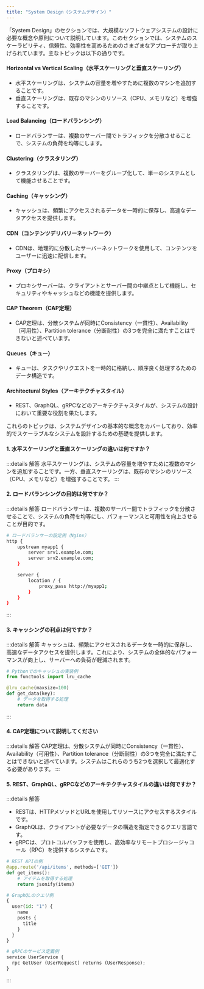 ```yaml
---
title: "System Design（システムデザイン）"
---
```

「System Design」のセクションでは、大規模なソフトウェアシステムの設計に必要な概念や原則について説明しています。このセクションでは、システムのスケーラビリティ、信頼性、効率性を高めるためのさまざまなアプローチが取り上げられています。主なトピックは以下の通りです。

#### Horizontal vs Vertical Scaling（水平スケーリングと垂直スケーリング）

- 水平スケーリングは、システムの容量を増やすために複数のマシンを追加することです。
- 垂直スケーリングは、既存のマシンのリソース（CPU、メモリなど）を増強することです。

#### Load Balancing（ロードバランシング）

- ロードバランサーは、複数のサーバー間でトラフィックを分散させることで、システムの負荷を均等にします。

#### Clustering（クラスタリング）

- クラスタリングは、複数のサーバーをグループ化して、単一のシステムとして機能させることです。

#### Caching（キャッシング）

- キャッシュは、頻繁にアクセスされるデータを一時的に保存し、高速なデータアクセスを提供します。

#### CDN（コンテンツデリバリーネットワーク）

- CDNは、地理的に分散したサーバーネットワークを使用して、コンテンツをユーザーに迅速に配信します。

#### Proxy（プロキシ）

- プロキシサーバーは、クライアントとサーバー間の中継点として機能し、セキュリティやキャッシュなどの機能を提供します。

#### CAP Theorem（CAP定理）

- CAP定理は、分散システムが同時にConsistency（一貫性）、Availability（可用性）、Partition tolerance（分断耐性）の3つを完全に満たすことはできないと述べています。

#### Queues（キュー）

- キューは、タスクやリクエストを一時的に格納し、順序良く処理するためのデータ構造です。

#### Architectural Styles（アーキテクチャスタイル）

- REST、GraphQL、gRPCなどのアーキテクチャスタイルが、システムの設計において重要な役割を果たします。

これらのトピックは、システムデザインの基本的な概念をカバーしており、効率的でスケーラブルなシステムを設計するための基礎を提供します。

#### 1. 水平スケーリングと垂直スケーリングの違いは何ですか？

:::details 解答
水平スケーリングは、システムの容量を増やすために複数のマシンを追加することです。一方、垂直スケーリングは、既存のマシンのリソース（CPU、メモリなど）を増強することです。
:::

#### 2. ロードバランシングの目的は何ですか？

:::details 解答
ロードバランサーは、複数のサーバー間でトラフィックを分散させることで、システムの負荷を均等にし、パフォーマンスと可用性を向上させることが目的です。

```bash
# ロードバランサーの設定例（Nginx）
http {
    upstream myapp1 {
        server srv1.example.com;
        server srv2.example.com;
    }

    server {
        location / {
            proxy_pass http://myapp1;
        }
    }
}
```

:::

#### 3. キャッシングの利点は何ですか？

:::details 解答
キャッシュは、頻繁にアクセスされるデータを一時的に保存し、高速なデータアクセスを提供します。これにより、システムの全体的なパフォーマンスが向上し、サーバーへの負荷が軽減されます。

```python
# Pythonでのキャッシュの実装例
from functools import lru_cache

@lru_cache(maxsize=100)
def get_data(key):
    # データを取得する処理
    return data
```

:::

#### 4. CAP定理について説明してください

:::details 解答
CAP定理は、分散システムが同時にConsistency（一貫性）、Availability（可用性）、Partition tolerance（分断耐性）の3つを完全に満たすことはできないと述べています。システムはこれらのうち2つを選択して最適化する必要があります。
:::

#### 5. REST、GraphQL、gRPCなどのアーキテクチャスタイルの違いは何ですか？

:::details 解答

- RESTは、HTTPメソッドとURLを使用してリソースにアクセスするスタイルです。
- GraphQLは、クライアントが必要なデータの構造を指定できるクエリ言語です。
- gRPCは、プロトコルバッファを使用し、高効率なリモートプロシージャコール（RPC）を提供するシステムです。

```python
# REST APIの例
@app.route('/api/items', methods=['GET'])
def get_items():
    # アイテムを取得する処理
    return jsonify(items)

# GraphQLのクエリ例
{
  user(id: "1") {
    name
    posts {
      title
    }
  }
}

# gRPCのサービス定義例
service UserService {
  rpc GetUser (UserRequest) returns (UserResponse);
}
```

:::
